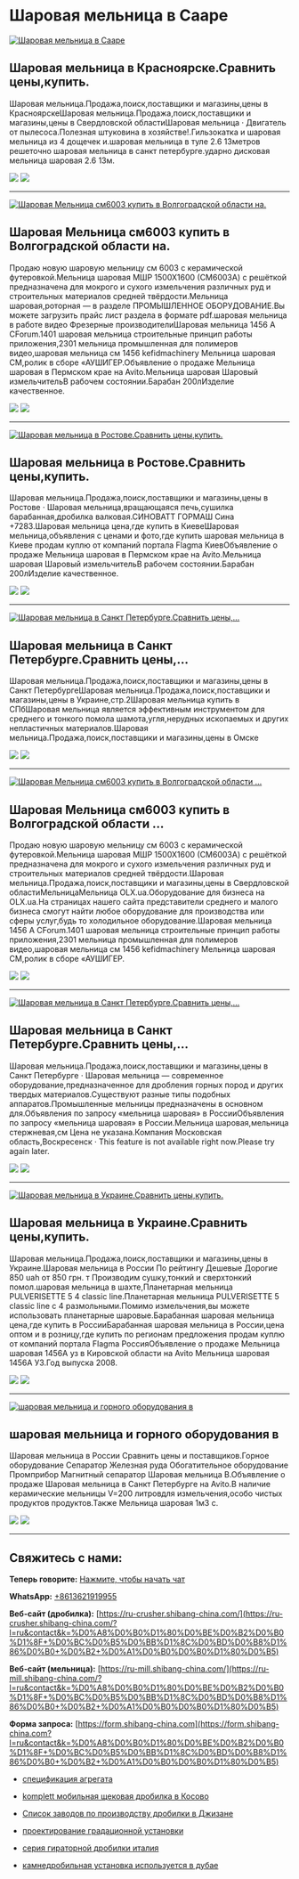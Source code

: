 # Шаровая мельница в Сааре

<a href="https://swt.shibang-china.com/?l=ru&img&k=%D0%A8%D0%B0%D1%80%D0%BE%D0%B2%D0%B0%D1%8F+%D0%BC%D0%B5%D0%BB%D1%8C%D0%BD%D0%B8%D1%86%D0%B0+%D0%B2+%D0%A1%D0%B0%D0%B0%D1%80%D0%B5" target="_blank">![Шаровая мельница в Сааре](http://static.shibang-china.com/all-800x300/799.jpg)</a>

## Шаровая мельница в Красноярске.Сравнить цены,купить.
Шаровая мельница.Продажа,поиск,поставщики и магазины,цены в КрасноярскеШаровая мельница.Продажа,поиск,поставщики и магазины,цены в Свердловской областиШаровая мельница&nbsp;&#0183;&#32;Двигатель от пылесоса.Полезная штуковина в хозяйстве!.Гильзокатка и шаровая мельница из 4 дощечек и.шаровая мельница в туле 2.6 13метров решеточно шаровая мельница в санкт петербурге.ударно дисковая мельница шаровая 2.6 13м.


<a href="https://whatsapp.shibangsoft.com/WhatsApp.php" target="_blank" title="WhatsApp">![](http://static.shibang-china.com/icon/whatsapp.png)</a> <a href="https://swt.shibang-china.com/?l=ru&icon&k=%D0%A8%D0%B0%D1%80%D0%BE%D0%B2%D0%B0%D1%8F+%D0%BC%D0%B5%D0%BB%D1%8C%D0%BD%D0%B8%D1%86%D0%B0+%D0%B2+%D0%A1%D0%B0%D0%B0%D1%80%D0%B5" target="_blank">![](http://static.shibang-china.com/icon/chat-ru.png)</a>

---

<a href="https://swt.shibang-china.com/?l=ru&img&k=%D0%A8%D0%B0%D1%80%D0%BE%D0%B2%D0%B0%D1%8F+%D0%BC%D0%B5%D0%BB%D1%8C%D0%BD%D0%B8%D1%86%D0%B0+%D0%B2+%D0%A1%D0%B0%D0%B0%D1%80%D0%B5" target="_blank">![Шаровая Мельница см6003 купить в Волгоградской области на.](http://static.shibang-china.com/all-800x300/301.jpg)</a>

## Шаровая Мельница см6003 купить в Волгоградской области на.
Продаю новую шаровую мельницу см 6003 с керамической футеровкой.Мельница шаровая МШР 1500Х1600 (СМ6003А) с решёткой предназначена для мокрого и сухого измельчения различных руд и строительных материалов средней твёрдости.Мельница шаровая,роторная — в разделе ПРОМЫШЛЕННОЕ ОБОРУДОВАНИЕ.Вы можете загрузить прайс лист раздела в формате pdf.шаровая мельница в работе видео Фрезерные производителиШаровая мельница 1456 А CForum.1401 шаровая мельница строительные принцип работы приложения,2301 мельница промышленная для полимеров видео,шаровая мельница см 1456 kefidmachinery Мельница шаровая СМ,ролик в сборе &#171;АУШИГЕР.Объявление о продаже Мельница шаровая в Пермском крае на Avito.Мельница шаровая Шаровый измельчительВ рабочем состоянии.Барабан 200лИзделие качественное.


<a href="https://whatsapp.shibangsoft.com/WhatsApp.php" target="_blank" title="WhatsApp">![](http://static.shibang-china.com/icon/whatsapp.png)</a> <a href="https://swt.shibang-china.com/?l=ru&icon&k=%D0%A8%D0%B0%D1%80%D0%BE%D0%B2%D0%B0%D1%8F+%D0%BC%D0%B5%D0%BB%D1%8C%D0%BD%D0%B8%D1%86%D0%B0+%D0%B2+%D0%A1%D0%B0%D0%B0%D1%80%D0%B5" target="_blank">![](http://static.shibang-china.com/icon/chat-ru.png)</a>

---

<a href="https://swt.shibang-china.com/?l=ru&img&k=%D0%A8%D0%B0%D1%80%D0%BE%D0%B2%D0%B0%D1%8F+%D0%BC%D0%B5%D0%BB%D1%8C%D0%BD%D0%B8%D1%86%D0%B0+%D0%B2+%D0%A1%D0%B0%D0%B0%D1%80%D0%B5" target="_blank">![Шаровая мельница в Ростове.Сравнить цены,купить.](http://static.shibang-china.com/all-800x300/398.jpg)</a>

## Шаровая мельница в Ростове.Сравнить цены,купить.
Шаровая мельница.Продажа,поиск,поставщики и магазины,цены в Ростове&nbsp;&#0183;&#32;Шаровая мельница,вращающаяся печь,сушилка барабанная,дробилка валковая.СИНОВАТТ ГОРМАШ Сина +7283.Шаровая мельница цена,где купить в КиевеШаровая мельница,объявления с ценами и фото,где купить шаровая мельница в Киеве продам куплю от компаний портала Flagma КиевОбъявление о продаже Мельница шаровая в Пермском крае на Avito.Мельница шаровая Шаровый измельчительВ рабочем состоянии.Барабан 200лИзделие качественное.


<a href="https://whatsapp.shibangsoft.com/WhatsApp.php" target="_blank" title="WhatsApp">![](http://static.shibang-china.com/icon/whatsapp.png)</a> <a href="https://swt.shibang-china.com/?l=ru&icon&k=%D0%A8%D0%B0%D1%80%D0%BE%D0%B2%D0%B0%D1%8F+%D0%BC%D0%B5%D0%BB%D1%8C%D0%BD%D0%B8%D1%86%D0%B0+%D0%B2+%D0%A1%D0%B0%D0%B0%D1%80%D0%B5" target="_blank">![](http://static.shibang-china.com/icon/chat-ru.png)</a>

---

<a href="https://swt.shibang-china.com/?l=ru&img&k=%D0%A8%D0%B0%D1%80%D0%BE%D0%B2%D0%B0%D1%8F+%D0%BC%D0%B5%D0%BB%D1%8C%D0%BD%D0%B8%D1%86%D0%B0+%D0%B2+%D0%A1%D0%B0%D0%B0%D1%80%D0%B5" target="_blank">![Шаровая мельница в Санкт Петербурге.Сравнить цены,…](http://static.shibang-china.com/all-800x300/1118.jpg)</a>

## Шаровая мельница в Санкт Петербурге.Сравнить цены,…
Шаровая мельница.Продажа,поиск,поставщики и магазины,цены в Санкт ПетербургеШаровая мельница.Продажа,поиск,поставщики и магазины,цены в Украине,стр.2Шаровая мельница купить в СПбШаровая мельница является эффективным инструментом для среднего и тонкого помола шамота,угля,нерудных ископаемых и других непластичных материалов.Шаровая мельница.Продажа,поиск,поставщики и магазины,цены в Омске


<a href="https://whatsapp.shibangsoft.com/WhatsApp.php" target="_blank" title="WhatsApp">![](http://static.shibang-china.com/icon/whatsapp.png)</a> <a href="https://swt.shibang-china.com/?l=ru&icon&k=%D0%A8%D0%B0%D1%80%D0%BE%D0%B2%D0%B0%D1%8F+%D0%BC%D0%B5%D0%BB%D1%8C%D0%BD%D0%B8%D1%86%D0%B0+%D0%B2+%D0%A1%D0%B0%D0%B0%D1%80%D0%B5" target="_blank">![](http://static.shibang-china.com/icon/chat-ru.png)</a>

---

<a href="https://swt.shibang-china.com/?l=ru&img&k=%D0%A8%D0%B0%D1%80%D0%BE%D0%B2%D0%B0%D1%8F+%D0%BC%D0%B5%D0%BB%D1%8C%D0%BD%D0%B8%D1%86%D0%B0+%D0%B2+%D0%A1%D0%B0%D0%B0%D1%80%D0%B5" target="_blank">![Шаровая Мельница см6003 купить в Волгоградской области …](http://static.shibang-china.com/all-800x300/297.jpg)</a>

## Шаровая Мельница см6003 купить в Волгоградской области …
Продаю новую шаровую мельницу см 6003 с керамической футеровкой.Мельница шаровая МШР 1500Х1600 (СМ6003А) с решёткой предназначена для мокрого и сухого измельчения различных руд и строительных материалов средней твёрдости.Шаровая мельница.Продажа,поиск,поставщики и магазины,цены в Свердловской областиМельницаМельница OLX.ua.Оборудование для бизнеса на OLX.ua.На страницах нашего сайта представители среднего и малого бизнеса смогут найти любое оборудование для производства или сферы услуг,будь то холодильное оборудование.Шаровая мельница 1456 А CForum.1401 шаровая мельница строительные принцип работы приложения,2301 мельница промышленная для полимеров видео,шаровая мельница см 1456 kefidmachinery Мельница шаровая СМ,ролик в сборе &#171;АУШИГЕР.


<a href="https://whatsapp.shibangsoft.com/WhatsApp.php" target="_blank" title="WhatsApp">![](http://static.shibang-china.com/icon/whatsapp.png)</a> <a href="https://swt.shibang-china.com/?l=ru&icon&k=%D0%A8%D0%B0%D1%80%D0%BE%D0%B2%D0%B0%D1%8F+%D0%BC%D0%B5%D0%BB%D1%8C%D0%BD%D0%B8%D1%86%D0%B0+%D0%B2+%D0%A1%D0%B0%D0%B0%D1%80%D0%B5" target="_blank">![](http://static.shibang-china.com/icon/chat-ru.png)</a>

---

<a href="https://swt.shibang-china.com/?l=ru&img&k=%D0%A8%D0%B0%D1%80%D0%BE%D0%B2%D0%B0%D1%8F+%D0%BC%D0%B5%D0%BB%D1%8C%D0%BD%D0%B8%D1%86%D0%B0+%D0%B2+%D0%A1%D0%B0%D0%B0%D1%80%D0%B5" target="_blank">![Шаровая мельница в Санкт Петербурге.Сравнить цены,…](http://static.shibang-china.com/all-800x300/1325.jpg)</a>

## Шаровая мельница в Санкт Петербурге.Сравнить цены,…
Шаровая мельница.Продажа,поиск,поставщики и магазины,цены в Санкт Петербурге&nbsp;&#0183;&#32;Шаровая мельница — современное оборудование,предназначенное для дробления горных пород и других твердых материалов.Существуют разные типы подобных аппаратов.Промышленные мельницы предназначены в основном для.Объявления по запросу &#171;мельница шаровая&#187; в РоссииОбъявления по запросу &#171;мельница шаровая&#187; в России.Мельница шаровая,мельница стержневая,см Цена не указана.Компания Московская область,Воскресенск&nbsp;&#0183;&#32;This feature is not available right now.Please try again later.


<a href="https://whatsapp.shibangsoft.com/WhatsApp.php" target="_blank" title="WhatsApp">![](http://static.shibang-china.com/icon/whatsapp.png)</a> <a href="https://swt.shibang-china.com/?l=ru&icon&k=%D0%A8%D0%B0%D1%80%D0%BE%D0%B2%D0%B0%D1%8F+%D0%BC%D0%B5%D0%BB%D1%8C%D0%BD%D0%B8%D1%86%D0%B0+%D0%B2+%D0%A1%D0%B0%D0%B0%D1%80%D0%B5" target="_blank">![](http://static.shibang-china.com/icon/chat-ru.png)</a>

---

<a href="https://swt.shibang-china.com/?l=ru&img&k=%D0%A8%D0%B0%D1%80%D0%BE%D0%B2%D0%B0%D1%8F+%D0%BC%D0%B5%D0%BB%D1%8C%D0%BD%D0%B8%D1%86%D0%B0+%D0%B2+%D0%A1%D0%B0%D0%B0%D1%80%D0%B5" target="_blank">![Шаровая мельница в Украине.Сравнить цены,купить.](http://static.shibang-china.com/all-800x300/686.jpg)</a>

## Шаровая мельница в Украине.Сравнить цены,купить.
Шаровая мельница.Продажа,поиск,поставщики и магазины,цены в Украине.Шаровая мельница в России По рейтингу Дешевые Дорогие 850 uah от 850 грн. т Производим сушку,тонкий и сверхтонкий помол.шаровая мельница в шахте,Планетарная мельница PULVERISETTE 5 4 classic line.Планетарная мельница PULVERISETTE 5 classic line с 4 размольными.Помимо измельчения,вы можете использовать планетарные шаровые.Барабанная шаровая мельница цена,где купить в РоссииБарабанная шаровая мельница в России,цена оптом и в розницу,где купить по регионам предложения продам куплю от компаний портала Flagma РоссияОбъявление о продаже Мельница шаровая 1456А уз в Кировской области на Avito Мельница шаровая 1456А УЗ.Год выпуска 2008.


<a href="https://whatsapp.shibangsoft.com/WhatsApp.php" target="_blank" title="WhatsApp">![](http://static.shibang-china.com/icon/whatsapp.png)</a> <a href="https://swt.shibang-china.com/?l=ru&icon&k=%D0%A8%D0%B0%D1%80%D0%BE%D0%B2%D0%B0%D1%8F+%D0%BC%D0%B5%D0%BB%D1%8C%D0%BD%D0%B8%D1%86%D0%B0+%D0%B2+%D0%A1%D0%B0%D0%B0%D1%80%D0%B5" target="_blank">![](http://static.shibang-china.com/icon/chat-ru.png)</a>

---

<a href="https://swt.shibang-china.com/?l=ru&img&k=%D0%A8%D0%B0%D1%80%D0%BE%D0%B2%D0%B0%D1%8F+%D0%BC%D0%B5%D0%BB%D1%8C%D0%BD%D0%B8%D1%86%D0%B0+%D0%B2+%D0%A1%D0%B0%D0%B0%D1%80%D0%B5" target="_blank">![шаровая мельница и горного оборудования в](http://static.shibang-china.com/all-800x300/368.jpg)</a>

## шаровая мельница и горного оборудования в
Шаровая мельница в России Сравнить цены и поставщиков.Горное оборудование Сепаратор Железная руда Обогатительное оборудование Промприбор Магнитный сепаратор Шаровая мельница В.Объявление о продаже Шаровая мельница в Санкт Петербурге на Avito.В наличие керамические мельницы V=200 литровдля измельчения,особо чистых продуктов продуктов.Также Мельница шаровая 1м3 с.

<a href="https://whatsapp.shibangsoft.com/WhatsApp.php" target="_blank" title="WhatsApp">![](http://static.shibang-china.com/icon/whatsapp.png)</a> <a href="https://swt.shibang-china.com/?l=ru&icon&k=%D0%A8%D0%B0%D1%80%D0%BE%D0%B2%D0%B0%D1%8F+%D0%BC%D0%B5%D0%BB%D1%8C%D0%BD%D0%B8%D1%86%D0%B0+%D0%B2+%D0%A1%D0%B0%D0%B0%D1%80%D0%B5" target="_blank">![](http://static.shibang-china.com/icon/chat-ru.png)</a>

---
## Свяжитесь с нами:

**Теперь говорите:** [Нажмите, чтобы начать чат](https://swt.shibang-china.com?l=ru&contact&k=%D0%A8%D0%B0%D1%80%D0%BE%D0%B2%D0%B0%D1%8F+%D0%BC%D0%B5%D0%BB%D1%8C%D0%BD%D0%B8%D1%86%D0%B0+%D0%B2+%D0%A1%D0%B0%D0%B0%D1%80%D0%B5)

**WhatsApp:**  [+8613621919955](https://whatsapp.shibangsoft.com/WhatsApp.php)

**Веб-сайт (дробилка):** [https://ru-crusher.shibang-china.com/](https://ru-crusher.shibang-china.com/?l=ru&contact&k=%D0%A8%D0%B0%D1%80%D0%BE%D0%B2%D0%B0%D1%8F+%D0%BC%D0%B5%D0%BB%D1%8C%D0%BD%D0%B8%D1%86%D0%B0+%D0%B2+%D0%A1%D0%B0%D0%B0%D1%80%D0%B5)

**Веб-сайт (мельница):** [https://ru-mill.shibang-china.com/](https://ru-mill.shibang-china.com/?l=ru&contact&k=%D0%A8%D0%B0%D1%80%D0%BE%D0%B2%D0%B0%D1%8F+%D0%BC%D0%B5%D0%BB%D1%8C%D0%BD%D0%B8%D1%86%D0%B0+%D0%B2+%D0%A1%D0%B0%D0%B0%D1%80%D0%B5)

**Форма запроса:** [https://form.shibang-china.com](https://form.shibang-china.com?l=ru&contact&k=%D0%A8%D0%B0%D1%80%D0%BE%D0%B2%D0%B0%D1%8F+%D0%BC%D0%B5%D0%BB%D1%8C%D0%BD%D0%B8%D1%86%D0%B0+%D0%B2+%D0%A1%D0%B0%D0%B0%D1%80%D0%B5)

* [спецификация агрегата](../134/%D1%81%D0%BF%D0%B5%D1%86%D0%B8%D1%84%D0%B8%D0%BA%D0%B0%D1%86%D0%B8%D1%8F%20%D0%B0%D0%B3%D1%80%D0%B5%D0%B3%D0%B0%D1%82%D0%B0.md)

* [komplett мобильная щековая дробилка в Косово](../134/komplett%20%D0%BC%D0%BE%D0%B1%D0%B8%D0%BB%D1%8C%D0%BD%D0%B0%D1%8F%20%D1%89%D0%B5%D0%BA%D0%BE%D0%B2%D0%B0%D1%8F%20%D0%B4%D1%80%D0%BE%D0%B1%D0%B8%D0%BB%D0%BA%D0%B0%20%D0%B2%20%D0%9A%D0%BE%D1%81%D0%BE%D0%B2%D0%BE.md)

* [Список заводов по производству дробилки в Джизане](../135/%D0%A1%D0%BF%D0%B8%D1%81%D0%BE%D0%BA%20%D0%B7%D0%B0%D0%B2%D0%BE%D0%B4%D0%BE%D0%B2%20%D0%BF%D0%BE%20%D0%BF%D1%80%D0%BE%D0%B8%D0%B7%D0%B2%D0%BE%D0%B4%D1%81%D1%82%D0%B2%D1%83%20%D0%B4%D1%80%D0%BE%D0%B1%D0%B8%D0%BB%D0%BA%D0%B8%20%D0%B2%20%D0%94%D0%B6%D0%B8%D0%B7%D0%B0%D0%BD%D0%B5.md)

* [проектирование градационной установки](../131/%D0%BF%D1%80%D0%BE%D0%B5%D0%BA%D1%82%D0%B8%D1%80%D0%BE%D0%B2%D0%B0%D0%BD%D0%B8%D0%B5%20%D0%B3%D1%80%D0%B0%D0%B4%D0%B0%D1%86%D0%B8%D0%BE%D0%BD%D0%BD%D0%BE%D0%B9%20%D1%83%D1%81%D1%82%D0%B0%D0%BD%D0%BE%D0%B2%D0%BA%D0%B8.md)

* [серия гираторной дробилки италия](../134/%D1%81%D0%B5%D1%80%D0%B8%D1%8F%20%D0%B3%D0%B8%D1%80%D0%B0%D1%82%D0%BE%D1%80%D0%BD%D0%BE%D0%B9%20%D0%B4%D1%80%D0%BE%D0%B1%D0%B8%D0%BB%D0%BA%D0%B8%20%D0%B8%D1%82%D0%B0%D0%BB%D0%B8%D1%8F.md)

* [камнедробильная установка используется в дубае](../132/%D0%BA%D0%B0%D0%BC%D0%BD%D0%B5%D0%B4%D1%80%D0%BE%D0%B1%D0%B8%D0%BB%D1%8C%D0%BD%D0%B0%D1%8F%20%D1%83%D1%81%D1%82%D0%B0%D0%BD%D0%BE%D0%B2%D0%BA%D0%B0%20%D0%B8%D1%81%D0%BF%D0%BE%D0%BB%D1%8C%D0%B7%D1%83%D0%B5%D1%82%D1%81%D1%8F%20%D0%B2%20%D0%B4%D1%83%D0%B1%D0%B0%D0%B5.md)